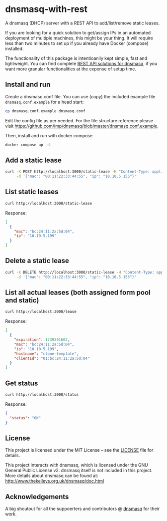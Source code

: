 # dnsmasq-with-rest

A dnsmasq (DHCP) server with a REST API to add/list/remove static leases. 

If you are looking for a quick solution to get/assign IPs in an automated deployment of multiple machines, this might be your thing.
It will require less than two minutes to set up if you already have Docker (compose) installed.

The functionality of this package is intentioanlly kept simple, fast and lightweight. You can find complete [REST API solutions for dnsmasq](https://github.com/bpaquet/dnsmasq-rest-api), 
if you want more granular functionalities at the expense of setup time.

## Install and run

Create a dnsmasq.conf file. You can use (copy) the included example file `dnsmasq.conf.example` for a head start:

```bash
cp dnsmasq.conf.example dnsmasq.conf
```

Edit the config file as per needed. For the file structure reference please visit https://github.com/imp/dnsmasq/blob/master/dnsmasq.conf.example.

Then, install and run with docker compose

```bash
docker compose up -d
```

## Add a static lease

```bash
curl -X POST http://localhost:3000/static-lease -H "Content-Type: application/json" \
     -d '{"mac": "00:11:22:33:44:55", "ip": "10.10.5.155"}'
```

## List static leases

```bash
curl http://localhost:3000/static-lease
```

Response:

```json
[
  {
    "mac": "bc:24:11:2a:5d:04",
    "ip": "10.10.5.199"
  }
]
```

## Delete a static lease

```bash
curl -X DELETE http://localhost:3000/static-lease -H "Content-Type: application/json" \
     -d '{"mac": "00:11:22:33:44:55", "ip": "10.10.5.155"}'
```

## List all actual leases (both assigned form pool and static)

```bash
curl http://localhost:3000/lease
```

Response:

```json
[
  {
    "expiration": 1739391602,
    "mac": "bc:24:11:2a:5d:04",
    "ip": "10.10.5.199",
    "hostname": "clone-template",
    "clientId": "01:bc:24:11:2a:5d:04"
  }
]
```

## Get status

```bash
curl http://localhost:3000/status
```

Response:

```json
{
  "status": "OK"
}
```

## License

This project is licensed under the MIT License – see the [LICENSE](LICENSE) file for details.

This project interacts with dnsmasq, which is licensed under the GNU General Public License v2. dnsmasq itself is not included in this project. More details about dnsmasq can be found at:
http://www.thekelleys.org.uk/dnsmasq/doc.html

## Acknowledgements

A big shoutout for all the suppoerters and contributors @ [dnsmasq](https://github.com/imp/dnsmasq) for their work.
